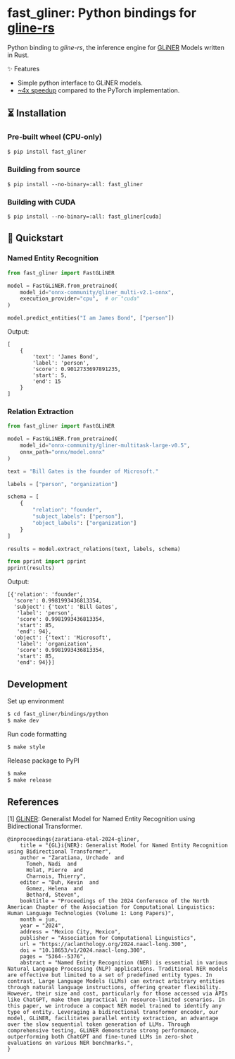 # fast_gliner: Python bindings for [gline-rs](https://github.com/fbilhaut/gline-rs)

Python binding to *gline-rs*, the inference engine for [GLiNER](https://github.com/urchade/GLiNER) Models written in Rust.

✨ Features
  - Simple python interface to GLiNER models.
  - [~4x speedup](https://github.com/fbilhaut/gline-rs?tab=readme-ov-file#cpu) compared to the PyTorch implementation.

## ⏳ Installation

### Pre-built wheel (CPU-only)

```bash
$ pip install fast_gliner
```

### Building from source

```
$ pip install --no-binary=:all: fast_gliner
```

### Building with CUDA

```
$ pip install --no-binary=:all: fast_gliner[cuda]
```

## 🚀 Quickstart

### Named Entity Recognition

```python
from fast_gliner import FastGLiNER

model = FastGLiNER.from_pretrained(
    model_id="onnx-community/gliner_multi-v2.1-onnx",
    execution_provider="cpu",  # or "cuda"
)

model.predict_entities("I am James Bond", ["person"])
```

Output:

```
[
    {
        'text': 'James Bond',
        'label': 'person',
        'score': 0.9012733697891235,
        'start': 5,
        'end': 15
    }
]
```

### Relation Extraction

```python
from fast_gliner import FastGLiNER

model = FastGLiNER.from_pretrained(
    model_id="onnx-community/gliner-multitask-large-v0.5",
    onnx_path="onnx/model.onnx"
)

text = "Bill Gates is the founder of Microsoft."

labels = ["person", "organization"]

schema = [
    {
        "relation": "founder",
        "subject_labels": ["person"],
        "object_labels": ["organization"]
    }
]

results = model.extract_relations(text, labels, schema)

from pprint import pprint
pprint(results)

```

Output:

```
[{'relation': 'founder',
  'score': 0.9981993436813354,
  'subject': {'text': 'Bill Gates',
   'label': 'person',
   'score': 0.9981993436813354,
   'start': 85,
   'end': 94},
  'object': {'text': 'Microsoft',
   'label': 'organization',
   'score': 0.9981993436813354,
   'start': 85,
   'end': 94}}]
```

## Development

Set up environment

```sh
$ cd fast_gliner/bindings/python
$ make dev
```

Run code formatting

```sh
$ make style
```

Release package to PyPI

```sh
$ make
$ make release
```

## References

[1] [GLiNER](https://github.com/urchade/GLiNER): Generalist Model for Named Entity Recognition using Bidirectional Transformer.

```
@inproceedings{zaratiana-etal-2024-gliner,
    title = "{GL}i{NER}: Generalist Model for Named Entity Recognition using Bidirectional Transformer",
    author = "Zaratiana, Urchade  and
      Tomeh, Nadi  and
      Holat, Pierre  and
      Charnois, Thierry",
    editor = "Duh, Kevin  and
      Gomez, Helena  and
      Bethard, Steven",
    booktitle = "Proceedings of the 2024 Conference of the North American Chapter of the Association for Computational Linguistics: Human Language Technologies (Volume 1: Long Papers)",
    month = jun,
    year = "2024",
    address = "Mexico City, Mexico",
    publisher = "Association for Computational Linguistics",
    url = "https://aclanthology.org/2024.naacl-long.300",
    doi = "10.18653/v1/2024.naacl-long.300",
    pages = "5364--5376",
    abstract = "Named Entity Recognition (NER) is essential in various Natural Language Processing (NLP) applications. Traditional NER models are effective but limited to a set of predefined entity types. In contrast, Large Language Models (LLMs) can extract arbitrary entities through natural language instructions, offering greater flexibility. However, their size and cost, particularly for those accessed via APIs like ChatGPT, make them impractical in resource-limited scenarios. In this paper, we introduce a compact NER model trained to identify any type of entity. Leveraging a bidirectional transformer encoder, our model, GLiNER, facilitates parallel entity extraction, an advantage over the slow sequential token generation of LLMs. Through comprehensive testing, GLiNER demonstrate strong performance, outperforming both ChatGPT and fine-tuned LLMs in zero-shot evaluations on various NER benchmarks.",
}
```